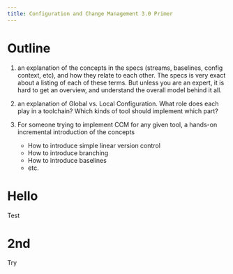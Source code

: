 ```yaml
---
title: Configuration and Change Management 3.0 Primer
---
```


# Outline

1. an explanation of the concepts in the specs (streams, baselines, config context, etc), and how they relate to each other. The specs is very exact about a listing of each of these terms. But unless you are an expert, it is hard to get an overview, and understand the overall model behind it all.

2. an explanation of Global vs. Local Configuration. What role does each play in a toolchain? Which kinds of tool should implement which part?

3. For someone trying to implement CCM for any given tool, a hands-on incremental introduction of the concepts
   * How to introduce simple linear version control
   * How to introduce branching
   * How to introduce baselines
   * etc.

# Hello


Test

# 2nd

Try
